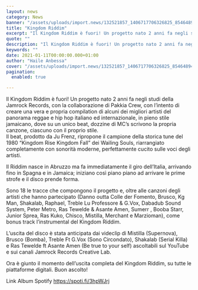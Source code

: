 ```yaml
---
layout: news
category: News
banner: "/assets/uploads/import.news/132521857_1406717706326825_8546489498148475931_o-640x360.jpg"
title: "Kingdom Riddim"
excerpt: "Il Kingdom Riddim è fuori! Un progetto nato 2 anni fa negli studi della Jamrock Records, con la collaborazione di Pakkia Crew, con l’intento di creare una vera e propria compilation di alcuni dei migliori artisti del panorama reggae e hip hop italiano ed internazionale, in pieno stile jamaicano, dove su un unico beat, dozzine [&hellip"
quote: ""
description: "Il Kingdom Riddim è fuori! Un progetto nato 2 anni fa negli studi della Jamrock Records, con la collaborazione di Pakkia Crew, con l’intento di creare una vera e propria compilation di alcuni dei migliori artisti del panorama reggae e hip hop italiano ed internazionale, in pieno stile jamaicano, dove su un unico beat, dozzine [&hellip"
keywords: ""
date: 2021-01-11T00:00:00.000+01:00
author: "Haile Anbessa"
cover: "/assets/uploads/import.news/132521857_1406717706326825_8546489498148475931_o-640x360.jpg"
pagination:
  enabled: true

---
```


Il Kingdom Riddim è fuori! Un progetto nato 2 anni fa negli studi della Jamrock Records, con la collaborazione di Pakkia Crew, con l’intento di creare una vera e propria compilation di alcuni dei migliori artisti del panorama reggae e hip hop italiano ed internazionale, in pieno stile jamaicano, dove su un unico beat, dozzine di MC’s scrivono la propria canzone, ciascuno con il proprio stile.  
Il beat, prodotto da Ju Frenz, ripropone il campione della storica tune del 1980 “Kingdom Rise Kingdom Fall” dei Wailing Souls, riarrangiato completamente con sonorità moderne, perfettamente cucito sulle voci degli artisti.

Il Riddim nasce in Abruzzo ma fa immediatamente il giro dell’Italia, arrivando fino in Spagna e in Jamaica; iniziano così piano piano ad arrivare le prime strofe e il disco prende forma.

Sono 18 le tracce che compongono il progetto e, oltre alle canzoni degli artisti che hanno partecipato (Danno outta Colle der Fomento, Brusco, Kg Man, Shakalab, Raphael, Treble Lu Professore & G.Vox, Dabadub Sound System, Peter Metro, Ras Tewelde & Asante Amen, Sumerr , Booba Starr, Junior Sprea, Ras Kuko, Chisco, Mistilla, Merchant e Marzioman), come bonus track l’instrumental del Kingdom Riddim.

L’uscita del disco è stata anticipata dai videclip di Mistilla (Supernova), Brusco (Bomba), Treble Ft G.Vox (Sono Circondato), Shakalab (Serial Killa) e Ras Tewelde ft Asante Amen (Be true to your self) ascoltabili sul YouTube e sui canali Jamrock Records Creative Lab.

Ora è giunto il momento dell’uscita completa del Kingdom Riddim, su tutte le piattaforme digitali. Buon ascolto!

Link Album Spotify https://spoti.fi/3hpWJrj